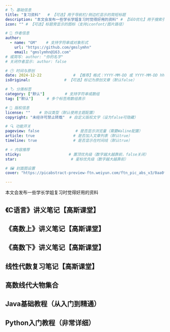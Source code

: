 ```yaml
---
# 🏷️ 基础信息
title: "复习资料"   # 【可选】用于导航栏/侧边栏显示的简短标题
description: "本文会发布一些学长学姐复习时觉得好用的资料" # 【SEO优化】用于搜索引擎显示的描述
icon: "" # 【可选】标题旁显示的图标（支持iconfont/图片路径）

# 👤 作者信息
author:
  - name: "GM"    # 支持字符串或对象形式
    url: "https://github.com/gmslymhn"
    email: "gmslymhn@163.com"
# 或简写: author: "你的名字" 
# 关闭作者显示: author: false

# 🕒 时间与原创
date: 2024-12-22              # 【推荐】格式：YYYY-MM-DD 或 YYYY-MM-DD hh:mm:ss
isOriginal:               # 【可选】标记为原创文章（默认false）

# 🏷️ 分类标签
category: ["默认"]         # 支持字符串或数组
tag: ["默认"]      # 多个标签用数组表示

# 📜 版权信息
license: ""    # 协议类型（默认使用主题配置）
copyright: "未经许可禁止转载"  # 自定义版权文字（设为false可隐藏）

# 🔍 功能开关
pageview: false                # 是否显示浏览量（需要Waline配置）
article: true                 # 是否加入文章列表（默认true）
timeline: true                # 是否显示在时间线（默认true）

# ⭐ 内容推荐
sticky:                     # 置顶优先级（数字越大越靠前，false关闭）
star:                        # 星标优先级（数字越大越靠前）

# 🖼️ 封面图设置
cover: "https://picabstract-preview-ftn.weiyun.com/ftn_pic_abs_v3/0aa0f64c9c5628250ac0d3189bacd5429e7005531ab27b38ebc9ef4e5f3c15d9c011a504b1bef7a8b5a810ff617e29b4?pictype=scale&from=30013&version=3.3.3.3&fname=2024-12-221rEB4.png&size=1000"  # 文章卡片封面图（建议尺寸：1200×600）

---
```

本文会发布一些学长学姐复习时觉得好用的资料
<!-- more -->

## 《C语言》讲义笔记【高斯课堂】

[](https://vercel-lz.tyut.tech/?fid=i7xHX2iqtinc&pwd=8f1u&isNewd=https://innlab.lanzn.com)

## 《高数上》讲义笔记【高斯课堂】

[](https://vercel-lz.tyut.tech/?fid=iIhks2iqtpqh&pwd=h355&isNewd=https://innlab.lanzn.com)

## 《高数下》讲义笔记【高斯课堂】

[](https://vercel-lz.tyut.tech/?fid=ijvjW2iqtrpi&pwd=bjj1&isNewd=https://innlab.lanzn.com)

## 线性代数复习笔记【高斯课堂】

[](https://vercel-lz.tyut.tech/?fid=i51GH2iqtshg&pwd=fvs9&isNewd=https://innlab.lanzn.com)

## 高数线代大物集合

[](https://vercel-lz.tyut.tech/?fid=iotv52iqtxwb&pwd=htwb&isNewd=https://innlab.lanzn.com)

## Java基础教程（从入门到精通）

[](https://vercel-lz.tyut.tech/?fid=iR2oD2iqu8af&pwd=bdhf&isNewd=https://innlab.lanzn.com)

## Python入门教程（非常详细）

[](https://vercel-lz.tyut.tech/?fid=ijJfl2iqubmf&pwd=3xr6&isNewd=https://innlab.lanzn.com)